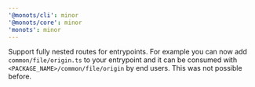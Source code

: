 ```yaml
---
'@monots/cli': minor
'@monots/core': minor
'monots': minor
---
```


Support fully nested routes for entrypoints. For example you can now add `common/file/origin.ts` to your entrypoint and it can be consumed with `<PACKAGE_NAME>/common/file/origin` by end users. This was not possible before.
